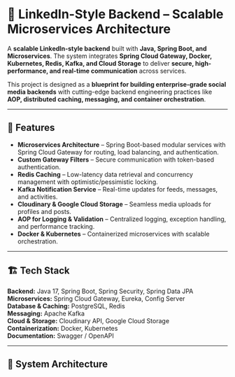 # 🚀 LinkedIn-Style Backend – Scalable Microservices Architecture  

A **scalable LinkedIn-style backend** built with **Java, Spring Boot, and Microservices**. The system integrates **Spring Cloud Gateway, Docker, Kubernetes, Redis, Kafka, and Cloud Storage** to deliver **secure, high-performance, and real-time communication** across services.  

This project is designed as a **blueprint for building enterprise-grade social media backends** with cutting-edge backend engineering practices like **AOP, distributed caching, messaging, and container orchestration**.

---

## 🌟 Features  

- **Microservices Architecture** – Spring Boot-based modular services with Spring Cloud Gateway for routing, load balancing, and authentication.  
- **Custom Gateway Filters** – Secure communication with token-based authentication.  
- **Redis Caching** – Low-latency data retrieval and concurrency management with optimistic/pessimistic locking.  
- **Kafka Notification Service** – Real-time updates for feeds, messages, and activities.  
- **Cloudinary & Google Cloud Storage** – Seamless media uploads for profiles and posts.  
- **AOP for Logging & Validation** – Centralized logging, exception handling, and performance tracking.  
- **Docker & Kubernetes** – Containerized microservices with scalable orchestration.  

---

## 🏗️ Tech Stack  

**Backend:** Java 17, Spring Boot, Spring Security, Spring Data JPA  
**Microservices:** Spring Cloud Gateway, Eureka, Config Server  
**Database & Caching:** PostgreSQL, Redis  
**Messaging:** Apache Kafka  
**Cloud & Storage:** Cloudinary API, Google Cloud Storage  
**Containerization:** Docker, Kubernetes  
**Documentation:** Swagger / OpenAPI  

---

## 📐 System Architecture  

